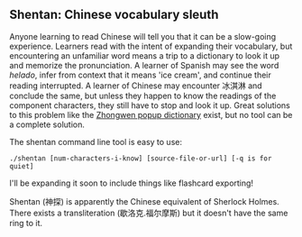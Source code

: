 ## Shentan: Chinese vocabulary sleuth

Anyone learning to read Chinese will tell you that it can be a slow-going experience. Learners read with the intent of expanding their vocabulary,
but encountering an unfamiliar word means a trip to a dictionary to look it up and memorize the pronunciation. A learner of Spanish may see the word _helado_,
infer from context that it means 'ice cream', and continue their reading interrupted. A learner of Chinese may encounter 冰淇淋 and conclude the same, but unless
they happen to know the readings of the component characters, they still have to stop and look it up. Great solutions to this problem like the [Zhongwen popup dictionary](
http://zhongwen-chrome.blogspot.com/) exist, but no tool can be a complete solution.

The shentan command line tool is easy to use:

	./shentan [num-characters-i-know] [source-file-or-url] [-q is for quiet]

I'll be expanding it soon to include things like flashcard exporting!

Shentan (神探) is apparently the Chinese equivalent of Sherlock Holmes. There exists a transliteration (歇洛克.福尔摩斯) but it doesn't have the same ring to it.

